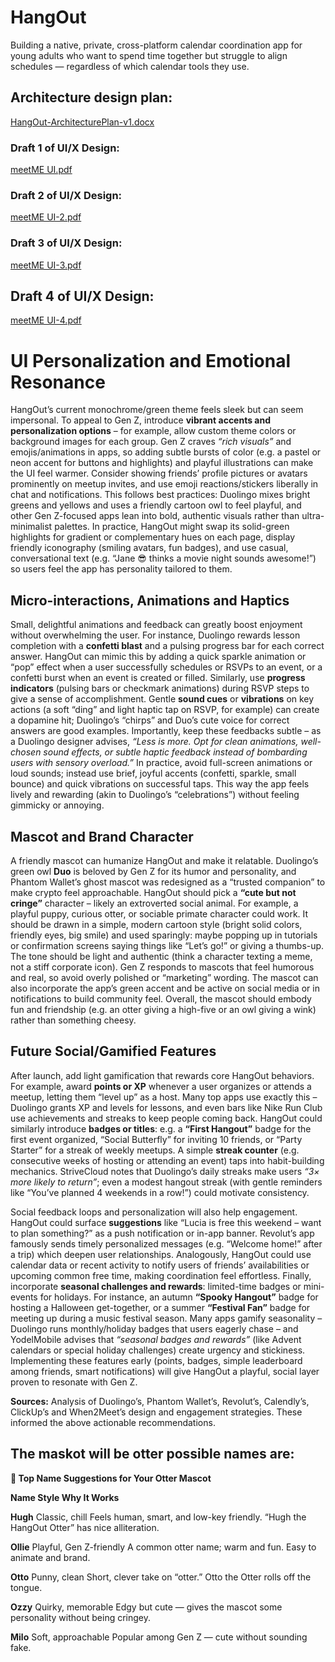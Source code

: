 # HangOut
Building a native, private, cross-platform calendar coordination app for young adults who want to spend time together but struggle to align schedules — regardless of which calendar tools they use.

## Architecture design plan:
[HangOut-ArchitecturePlan-v1.docx](https://github.com/user-attachments/files/21382845/HangOut-ArchitecturePlan-v1.docx)

### Draft 1 of UI/X Design:
[meetME UI.pdf](https://github.com/user-attachments/files/21382872/meetME.UI.pdf)

### Draft 2 of UI/X Design:
[meetME UI-2.pdf](https://github.com/user-attachments/files/21382874/meetME.UI-2.pdf)

### Draft 3 of UI/X Design:
[meetME UI-3.pdf](https://github.com/user-attachments/files/21382885/meetME.UI-3.pdf)

## Draft 4 of UI/X Design:
[meetME UI-4.pdf](https://github.com/user-attachments/files/21382858/meetME.UI-4.pdf)

# UI Personalization and Emotional Resonance

HangOut’s current monochrome/green theme feels sleek but can seem impersonal.  To appeal to Gen Z, introduce **vibrant accents and personalization options** – for example, allow custom theme colors or background images for each group. Gen Z craves *“rich visuals”* and emojis/animations in apps, so adding subtle bursts of color (e.g. a pastel or neon accent for buttons and highlights) and playful illustrations can make the UI feel warmer.  Consider showing friends’ profile pictures or avatars prominently on meetup invites, and use emoji reactions/stickers liberally in chat and notifications.  This follows best practices: Duolingo mixes bright greens and yellows and uses a friendly cartoon owl to feel playful, and other Gen Z-focused apps lean into bold, authentic visuals rather than ultra-minimalist palettes.  In practice, HangOut might swap its solid-green highlights for gradient or complementary hues on each page, display friendly iconography (smiling avatars, fun badges), and use casual, conversational text (e.g. “Jane 😎 thinks a movie night sounds awesome!”) so users feel the app has personality tailored to them.

## Micro-interactions, Animations and Haptics

Small, delightful animations and feedback can greatly boost enjoyment without overwhelming the user.  For instance, Duolingo rewards lesson completion with a **confetti blast** and a pulsing progress bar for each correct answer.  HangOut can mimic this by adding a quick sparkle animation or “pop” effect when a user successfully schedules or RSVPs to an event, or a confetti burst when an event is created or filled.  Similarly, use **progress indicators** (pulsing bars or checkmark animations) during RSVP steps to give a sense of accomplishment.  Gentle **sound cues** or **vibrations** on key actions (a soft “ding” and light haptic tap on RSVP, for example) can create a dopamine hit; Duolingo’s “chirps” and Duo’s cute voice for correct answers are good examples.  Importantly, keep these feedbacks subtle – as a Duolingo designer advises, *“Less is more. Opt for clean animations, well-chosen sound effects, or subtle haptic feedback instead of bombarding users with sensory overload.”*  In practice, avoid full-screen animations or loud sounds; instead use brief, joyful accents (confetti, sparkle, small bounce) and quick vibrations on successful taps. This way the app feels lively and rewarding (akin to Duolingo’s “celebrations”) without feeling gimmicky or annoying.

## Mascot and Brand Character

A friendly mascot can humanize HangOut and make it relatable.  Duolingo’s green owl **Duo** is beloved by Gen Z for its humor and personality, and Phantom Wallet’s ghost mascot was redesigned as a “trusted companion” to make crypto feel approachable.  HangOut should pick a **“cute but not cringe”** character – likely an extroverted social animal.  For example, a playful puppy, curious otter, or sociable primate character could work.  It should be drawn in a simple, modern cartoon style (bright solid colors, friendly eyes, big smile) and used sparingly: maybe popping up in tutorials or confirmation screens saying things like “Let’s go!” or giving a thumbs-up.  The tone should be light and authentic (think a character texting a meme, not a stiff corporate icon).  Gen Z responds to mascots that feel humorous and real, so avoid overly polished or “marketing” wording.  The mascot can also incorporate the app’s green accent and be active on social media or in notifications to build community feel. Overall, the mascot should embody fun and friendship (e.g. an otter giving a high-five or an owl giving a wink) rather than something cheesy.

## Future Social/Gamified Features

After launch, add light gamification that rewards core HangOut behaviors.  For example, award **points or XP** whenever a user organizes or attends a meetup, letting them “level up” as a host.  Many top apps use exactly this – Duolingo grants XP and levels for lessons, and even bars like Nike Run Club use achievements and streaks to keep people coming back.  HangOut could similarly introduce **badges or titles**: e.g. a **“First Hangout”** badge for the first event organized, “Social Butterfly” for inviting 10 friends, or “Party Starter” for a streak of weekly meetups.  A simple **streak counter** (e.g. consecutive weeks of hosting or attending an event) taps into habit-building mechanics.  StriveCloud notes that Duolingo’s daily streaks make users *“3× more likely to return”*; even a modest hangout streak (with gentle reminders like “You’ve planned 4 weekends in a row!”) could motivate consistency.

Social feedback loops and personalization will also help engagement.  HangOut could surface **suggestions** like “Lucia is free this weekend – want to plan something?” as a push notification or in-app banner.  Revolut’s app famously sends timely personalized messages (e.g. “Welcome home!” after a trip) which deepen user relationships.  Analogously, HangOut could use calendar data or recent activity to notify users of friends’ availabilities or upcoming common free time, making coordination feel effortless.  Finally, incorporate **seasonal challenges and rewards**: limited-time badges or mini-events for holidays.  For instance, an autumn **“Spooky Hangout”** badge for hosting a Halloween get-together, or a summer **“Festival Fan”** badge for meeting up during a music festival season.  Many apps gamify seasonality – Duolingo runs monthly/holiday badges that users eagerly chase – and YodelMobile advises that *“seasonal badges and rewards”* (like Advent calendars or special holiday challenges) create urgency and stickiness.  Implementing these features early (points, badges, simple leaderboard among friends, smart notifications) will give HangOut a playful, social layer proven to resonate with Gen Z.

**Sources:** Analysis of Duolingo’s, Phantom Wallet’s, Revolut’s, Calendly’s, ClickUp’s and When2Meet’s design and engagement strategies. These informed the above actionable recommendations.

## The maskot will be otter possible names are:
**🦦 Top Name Suggestions for Your Otter Mascot**

**Name	Style	Why It Works**
   
   **Hugh**	   Classic, chill	Feels human, smart, and low-key friendly.    “Hugh the HangOut Otter” has nice alliteration.

   **Ollie**	   Playful, Gen Z-friendly	A common otter name; warm and fun.    Easy to animate and brand.

   **Otto**	   Punny, clean	Short, clever take on “otter.”    Otto the Otter rolls off the tongue.

   **Ozzy**	   Quirky, memorable	   Edgy but cute — gives the mascot some personality without being cringey.

   **Milo**	   Soft, approachable	   Popular among Gen Z — cute without sounding fake.


